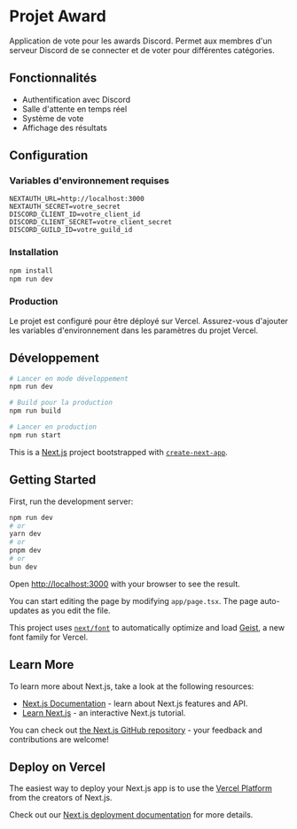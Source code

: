 # Projet Award

Application de vote pour les awards Discord. Permet aux membres d'un serveur Discord de se connecter et de voter pour différentes catégories.

## Fonctionnalités

- Authentification avec Discord
- Salle d'attente en temps réel
- Système de vote
- Affichage des résultats

## Configuration

### Variables d'environnement requises

```env
NEXTAUTH_URL=http://localhost:3000
NEXTAUTH_SECRET=votre_secret
DISCORD_CLIENT_ID=votre_client_id
DISCORD_CLIENT_SECRET=votre_client_secret
DISCORD_GUILD_ID=votre_guild_id
```

### Installation

```bash
npm install
npm run dev
```

### Production

Le projet est configuré pour être déployé sur Vercel. Assurez-vous d'ajouter les variables d'environnement dans les paramètres du projet Vercel.

## Développement

```bash
# Lancer en mode développement
npm run dev

# Build pour la production
npm run build

# Lancer en production
npm run start
```

This is a [Next.js](https://nextjs.org) project bootstrapped with [`create-next-app`](https://nextjs.org/docs/app/api-reference/cli/create-next-app).

## Getting Started

First, run the development server:

```bash
npm run dev
# or
yarn dev
# or
pnpm dev
# or
bun dev
```

Open [http://localhost:3000](http://localhost:3000) with your browser to see the result.

You can start editing the page by modifying `app/page.tsx`. The page auto-updates as you edit the file.

This project uses [`next/font`](https://nextjs.org/docs/app/building-your-application/optimizing/fonts) to automatically optimize and load [Geist](https://vercel.com/font), a new font family for Vercel.

## Learn More

To learn more about Next.js, take a look at the following resources:

- [Next.js Documentation](https://nextjs.org/docs) - learn about Next.js features and API.
- [Learn Next.js](https://nextjs.org/learn) - an interactive Next.js tutorial.

You can check out [the Next.js GitHub repository](https://github.com/vercel/next.js) - your feedback and contributions are welcome!

## Deploy on Vercel

The easiest way to deploy your Next.js app is to use the [Vercel Platform](https://vercel.com/new?utm_medium=default-template&filter=next.js&utm_source=create-next-app&utm_campaign=create-next-app-readme) from the creators of Next.js.

Check out our [Next.js deployment documentation](https://nextjs.org/docs/app/building-your-application/deploying) for more details.
